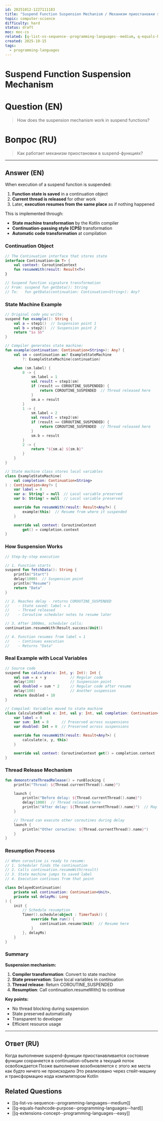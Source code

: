 ```yaml
---
id: 20251012-1227111183
title: "Suspend Function Suspension Mechanism / Механизм приостановки suspend функции"
topic: computer-science
difficulty: hard
status: draft
moc: moc-cs
related: [q-list-vs-sequence--programming-languages--medium, q-equals-hashcode-purpose--programming-languages--hard, q-extensions-concept--programming-languages--easy]
created: 2025-10-15
tags:
  - programming-languages
---
```

# Suspend Function Suspension Mechanism

# Question (EN)
> How does the suspension mechanism work in suspend functions?

# Вопрос (RU)
> Как работает механизм приостановки в suspend-функциях?

---

## Answer (EN)

When execution of a suspend function is suspended:

1. **Function state is saved** in a continuation object
2. **Current thread is released** for other work
3. Later, **execution resumes from the same place** as if nothing happened

This is implemented through:
- **State machine transformation** by the Kotlin compiler
- **Continuation-passing style (CPS)** transformation
- **Automatic code transformation** at compilation

### Continuation Object

```kotlin
// The Continuation interface that stores state
interface Continuation<in T> {
    val context: CoroutineContext
    fun resumeWith(result: Result<T>)
}

// Suspend function signature transformation
// From: suspend fun getData(): String
// To:   fun getData(continuation: Continuation<String>): Any?
```

### State Machine Example

```kotlin
// Original code you write:
suspend fun example(): String {
    val a = step1()  // Suspension point 1
    val b = step2()  // Suspension point 2
    return "$a $b"
}

// Compiler generates state machine:
fun example(continuation: Continuation<String>): Any? {
    val sm = continuation as? ExampleStateMachine
        ?: ExampleStateMachine(continuation)

    when (sm.label) {
        0 -> {
            sm.label = 1
            val result = step1(sm)
            if (result == COROUTINE_SUSPENDED) {
                return COROUTINE_SUSPENDED  // Thread released here
            }
            sm.a = result
        }
        1 -> {
            sm.label = 2
            val result = step2(sm)
            if (result == COROUTINE_SUSPENDED) {
                return COROUTINE_SUSPENDED  // Thread released here
            }
            sm.b = result
        }
        2 -> {
            return "${sm.a} ${sm.b}"
        }
    }
}

// State machine class stores local variables
class ExampleStateMachine(
    val completion: Continuation<String>
) : Continuation<Any?> {
    var label = 0
    var a: String? = null  // Local variable preserved
    var b: String? = null  // Local variable preserved

    override fun resumeWith(result: Result<Any?>) {
        example(this)  // Resume from where it suspended
    }

    override val context: CoroutineContext
        get() = completion.context
}
```

### How Suspension Works

```kotlin
// Step-by-step execution

// 1. Function starts
suspend fun fetchData(): String {
    println("Start")
    delay(1000)  // Suspension point
    println("Resume")
    return "Data"
}

// 2. Reaches delay - returns COROUTINE_SUSPENDED
//    - State saved: label = 1
//    - Thread released
//    - Coroutine scheduler notes to resume later

// 3. After 1000ms, scheduler calls:
continuation.resumeWith(Result.success(Unit))

// 4. Function resumes from label = 1
//    - Continues execution
//    - Returns "Data"
```

### Real Example with Local Variables

```kotlin
// Source code
suspend fun calculate(x: Int, y: Int): Int {
    val sum = x + y           // Regular code
    delay(100)                // Suspension point
    val doubled = sum * 2     // Regular code after resume
    delay(100)                // Another suspension
    return doubled + 10
}

// Compiled: Variables moved to state machine
class CalculateSM(val x: Int, val y: Int, val completion: Continuation<Int>) : Continuation<Any?> {
    var label = 0
    var sum: Int = 0      // Preserved across suspensions
    var doubled: Int = 0  // Preserved across suspensions

    override fun resumeWith(result: Result<Any?>) {
        calculate(x, y, this)
    }

    override val context: CoroutineContext get() = completion.context
}
```

### Thread Release Mechanism

```kotlin
fun demonstrateThreadRelease() = runBlocking {
    println("Thread: ${Thread.currentThread().name}")

    launch {
        println("Before delay: ${Thread.currentThread().name}")
        delay(1000)  // Thread released here
        println("After delay: ${Thread.currentThread().name}")  // May be different thread
    }

    // Thread can execute other coroutines during delay
    launch {
        println("Other coroutine: ${Thread.currentThread().name}")
    }
}
```

### Resumption Process

```kotlin
// When coroutine is ready to resume:
// 1. Scheduler finds the continuation
// 2. Calls continuation.resumeWith(result)
// 3. State machine jumps to saved label
// 4. Execution continues from that point

class DelayedContinuation(
    private val continuation: Continuation<Unit>,
    private val delayMs: Long
) {
    init {
        // Schedule resumption
        Timer().schedule(object : TimerTask() {
            override fun run() {
                continuation.resume(Unit)  // Resume here
            }
        }, delayMs)
    }
}
```

### Summary

**Suspension mechanism:**
1. **Compiler transformation**: Convert to state machine
2. **State preservation**: Save local variables in continuation
3. **Thread release**: Return COROUTINE_SUSPENDED
4. **Resumption**: Call continuation.resumeWith() to continue

**Key points:**
- No thread blocking during suspension
- State preserved automatically
- Transparent to developer
- Efficient resource usage

---


## Ответ (RU)

Когда выполнение suspend-функции приостанавливается состояние функции сохраняется в continuation-объекте а текущий поток освобождается Позже выполнение возобновляется с этого же места как будто ничего не происходило Это реализовано через стейт-машину и трансформацию кода компилятором Kotlin

## Related Questions

- [[q-list-vs-sequence--programming-languages--medium]]
- [[q-equals-hashcode-purpose--programming-languages--hard]]
- [[q-extensions-concept--programming-languages--easy]]
